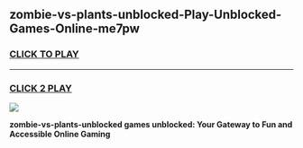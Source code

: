 
## zombie-vs-plants-unblocked-Play-Unblocked-Games-Online-me7pw
<h3>
<a href="https://premium76.site?title=zombie-vs-plants-unblocked&ref=25A">CLICK TO PLAY</a></h3>
<hr>

<h3>
<a href="https://premium76.site?title=zombie-vs-plants-unblocked&ref=25A">CLICK 2 PLAY</a>
  
</h3>

<a href="https://premium76.site?title=zombie-vs-plants-unblocked&ref=25A"><img src="https://clearcache.store/games.png"></a>


**zombie-vs-plants-unblocked games unblocked: Your Gateway to Fun and Accessible Online Gaming**
